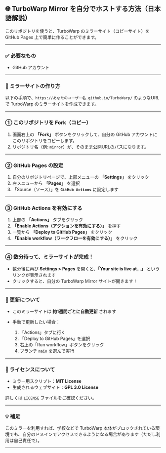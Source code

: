## 🌐 TurboWarp Mirror を自分でホストする方法（日本語解説）

このリポジトリを使うと、TurboWarp のミラーサイト（コピーサイト）を GitHub Pages 上で簡単に作ることができます。

---

### ✅ 必要なもの

- GitHub アカウント

---

### 🚀 ミラーサイトの作り方

以下の手順で、`https://あなたのユーザー名.github.io/TurboWarp/` のようなURLで TurboWarp のミラーサイトを作成できます。

---

### ① このリポジトリを Fork（コピー）

1. 画面右上の **「Fork」** ボタンをクリックして、自分の GitHub アカウントにこのリポジトリをコピーします。
2. リポジトリ名（例: `mirror`）が、そのまま公開URLのパスになります。

---

### ② GitHub Pages の設定

1. 自分のリポジトリページで、上部メニューの **「Settings」** をクリック
2. 左メニューから **「Pages」** を選択
3. 「Source（ソース）」を **`GitHub Actions`** に設定します

---

### ③ GitHub Actions を有効にする

1. 上部の **「Actions」** タブをクリック
2. **「Enable Actions（アクションを有効にする）」** を押す
3. 一覧から **「Deploy to GitHub Pages」** をクリック
4. **「Enable workflow（ワークフローを有効にする）」** をクリック

---

### ④ 数分待って、ミラーサイトが完成！

- 数分後に再び **Settings > Pages** を開くと、**「Your site is live at...」** というリンクが表示されます
- クリックすると、自分の TurboWarp Mirror サイトが開きます！

---

### 🔄 更新について

- このミラーサイトは **約1週間ごとに自動更新** されます
- 手動で更新したい場合：

  1. 「Actions」タブに行く
  2. 「Deploy to GitHub Pages」を選択
  3. 右上の「Run workflow」ボタンをクリック
  4. ブランチ `main` を選んで実行

---

### 📄 ライセンスについて

- ミラー用スクリプト：**MIT License**
- 生成されるウェブサイト：**GPL 3.0 License**

詳しくは `LICENSE` ファイルをご確認ください。

---

### 💡 補足

このミラーを利用すれば、学校などで TurboWarp 本体がブロックされている環境でも、自分のドメインでアクセスできるようになる場合があります（ただし利用は自己責任で）。

---
